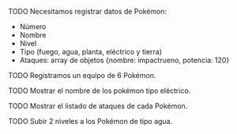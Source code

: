 TODO Necesitamos registrar datos de Pokémon:

- Número
- Nombre
- Nivel
- Tipo (fuego, agua, planta, eléctrico y tierra)
- Ataques: array de objetos {nombre: impactrueno, potencia: 120}

TODO Registramos un equipo de 6 Pokémon.

TODO Mostrar el nombre de los pokémon tipo eléctrico.

TODO Mostrar el listado de ataques de cada Pokémon.

TODO Subir 2 niveles a los Pokémon de tipo agua.